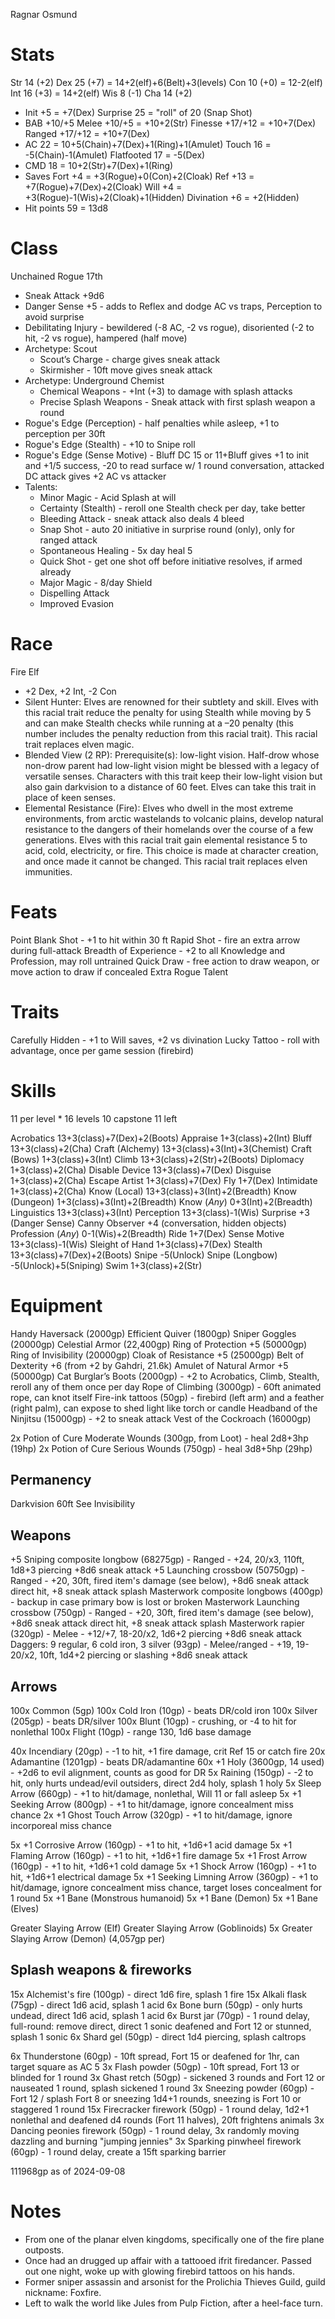 Ragnar Osmund

# Stats
Str 14 (+2)
Dex 25 (+7)                   = 14+2(elf)+6(Belt)+3(levels)
Con 10 (+0)                   = 12-2(elf)
Int 16 (+3)                   = 14+2(elf)
Wis 8  (-1)
Cha 14 (+2)

- Init          +5            = +7(Dex)
  Surprise      25            = "roll" of 20 (Snap Shot)
- BAB       +10/+5
  Melee     +10/+5            = +10+2(Str)
  Finesse  +17/+12            = +10+7(Dex)
  Ranged   +17/+12            = +10+7(Dex)
- AC            22            = 10+5(Chain)+7(Dex)+1(Ring)+1(Amulet)
  Touch         16            = -5(Chain)-1(Amulet)
  Flatfooted    17            = -5(Dex)
- CMD           18            = 10+2(Str)+7(Dex)+1(Ring)
- Saves
  Fort          +4            = +3(Rogue)+0(Con)+2(Cloak)
  Ref          +13            = +7(Rogue)+7(Dex)+2(Cloak)
  Will          +4            = +3(Rogue)-1(Wis)+2(Cloak)+1(Hidden)
    Divination  +6            = +2(Hidden)
- Hit points    59            = 13d8

# Class
Unchained Rogue 17th
- Sneak Attack +9d6
- Danger Sense +5 - adds to Reflex and dodge AC vs traps, Perception to avoid surprise
- Debilitating Injury - bewildered (-8 AC, -2 vs rogue), disoriented (-2 to hit, -2 vs rogue), hampered (half move)
- Archetype: Scout
  - Scout’s Charge - charge gives sneak attack
  - Skirmisher - 10ft move gives sneak attack
- Archetype: Underground Chemist
  - Chemical Weapons - +Int (+3) to damage with splash attacks
  - Precise Splash Weapons - Sneak attack with first splash weapon a round
- Rogue's Edge (Perception) - half penalties while asleep, +1 to perception per 30ft
- Rogue's Edge (Stealth) - +10 to Snipe roll
- Rogue's Edge (Sense Motive) - Bluff DC 15 or 11+Bluff gives +1 to init and +1/5 success, -20 to read surface w/ 1 round conversation, attacked DC attack gives +2 AC vs attacker
- Talents:
  - Minor Magic - Acid Splash at will
  - Certainty (Stealth) - reroll one Stealth check per day, take better
  - Bleeding Attack - sneak attack also deals 4 bleed
  - Snap Shot - auto 20 initiative in surprise round (only), only for ranged attack
  - Spontaneous Healing - 5x day heal 5
  - Quick Shot - get one shot off before initiative resolves, if armed already
  - Major Magic - 8/day Shield
  - Dispelling Attack
  - Improved Evasion

# Race
Fire Elf
- +2 Dex, +2 Int, -2 Con
- Silent Hunter: Elves are renowned for their subtlety and skill. Elves with this racial trait reduce the penalty for using Stealth while moving by 5 and can make Stealth checks while running at a –20 penalty (this number includes the penalty reduction from this racial trait). This racial trait replaces elven magic.
- Blended View (2 RP): Prerequisite(s): low-light vision. Half-drow whose non-drow parent had low-light vision might be blessed with a legacy of versatile senses. Characters with this trait keep their low-light vision but also gain darkvision to a distance of 60 feet. Elves can take this trait in place of keen senses.
- Elemental Resistance (Fire): Elves who dwell in the most extreme environments, from arctic wastelands to volcanic plains, develop natural resistance to the dangers of their homelands over the course of a few generations. Elves with this racial trait gain elemental resistance 5 to acid, cold, electricity, or fire. This choice is made at character creation, and once made it cannot be changed. This racial trait replaces elven immunities.

# Feats
Point Blank Shot - +1 to hit within 30 ft
Rapid Shot - fire an extra arrow during full-attack
Breadth of Experience - +2 to all Knowledge and Profession, may roll untrained
Quick Draw - free action to draw weapon, or move action to draw if concealed
Extra Rogue Talent

# Traits
Carefully Hidden - +1 to Will saves, +2 vs divination
Lucky Tattoo - roll with advantage, once per game session (firebird)

# Skills
11 per level * 16 levels
10 capstone
11 left

Acrobatics          13+3(class)+7(Dex)+2(Boots)
Appraise            1+3(class)+2(Int)
Bluff               13+3(class)+2(Cha)
Craft (Alchemy)     13+3(class)+3(Int)+3(Chemist)
Craft (Bows)        1+3(class)+3(Int)
Climb               13+3(class)+2(Str)+2(Boots)
Diplomacy           1+3(class)+2(Cha)
Disable Device      13+3(class)+7(Dex)
Disguise            1+3(class)+2(Cha)
Escape Artist       1+3(class)+7(Dex)
Fly                 1+7(Dex)
Intimidate          1+3(class)+2(Cha)
Know (Local)        13+3(class)+3(Int)+2(Breadth)
Know (Dungeon)      1+3(class)+3(Int)+2(Breadth)
Know (*Any*)        0+3(Int)+2(Breadth)
Linguistics         13+3(class)+3(Int)
Perception          13+3(class)-1(Wis)
  Surprise          +3 (Danger Sense)
  Canny Observer    +4 (conversation, hidden objects)
Profession (*Any*)  0-1(Wis)+2(Breadth)
Ride                1+7(Dex)
Sense Motive        13+3(class)-1(Wis)
Sleight of Hand     1+3(class)+7(Dex)
Stealth             13+3(class)+7(Dex)+2(Boots)
  Snipe             -5(Unlock)
  Snipe (Longbow)   -5(Unlock)+5(Sniping)
Swim                1+3(class)+2(Str)


# Equipment
Handy Haversack (2000gp)
Efficient Quiver (1800gp)
Sniper Goggles (20000gp)
Celestial Armor (22,400gp)
Ring of Protection +5 (50000gp)
Ring of Invisibility (20000gp)
Cloak of Resistance +5 (25000gp)
Belt of Dexterity +6 (from +2 by Gahdri, 21.6k)
Amulet of Natural Armor +5 (50000gp)
Cat Burglar’s Boots (2000gp) - +2 to Acrobatics, Climb, Stealth, reroll any of them once per day
Rope of Climbing (3000gp) - 60ft animated rope, can knot itself
Fire-ink tattoos (50gp) - firebird (left arm) and a feather (right palm), can expose to shed light like torch or candle
Headband of the Ninjitsu (15000gp) - +2 to sneak attack
Vest of the Cockroach (16000gp)

2x Potion of Cure Moderate Wounds (300gp, from Loot) - heal 2d8+3hp (19hp)
2x Potion of Cure Serious Wounds (750gp) - heal 3d8+5hp (29hp)

## Permanency
Darkvision 60ft
See Invisibility

## Weapons
+5 Sniping composite longbow (68275gp) - Ranged - +24, 20/x3, 110ft, 1d8+3 piercing +8d6 sneak attack
+5 Launching crossbow (50750gp) - Ranged - +20, 30ft, fired item's damage (see below), +8d6 sneak attack direct hit, +8 sneak attack splash
Masterwork composite longbows (400gp) - backup in case primary bow is lost or broken
Masterwork Launching crossbow (750gp) - Ranged - +20, 30ft, fired item's damage (see below), +8d6 sneak attack direct hit, +8 sneak attack splash
Masterwork rapier (320gp) - Melee - +12/+7, 18-20/x2, 1d6+2 piercing +8d6 sneak attack
Daggers: 9 regular, 6 cold iron, 3 silver (93gp) - Melee/ranged - +19, 19-20/x2, 10ft, 1d4+2 piercing or slashing +8d6 sneak attack

## Arrows
100x Common (5gp)
100x Cold Iron (10gp) - beats DR/cold iron
100x Silver (205gp) - beats DR/silver
100x Blunt (10gp) - crushing, or -4 to hit for nonlethal
100x Flight (10gp) - range 130, 1d6 base damage

40x Incendiary (20gp) - -1 to hit, +1 fire damage, crit Ref 15 or catch fire
20x Adamantine (1201gp) - beats DR/adamantine
60x +1 Holy (3600gp, 14 used) - +2d6 to evil alignment, counts as good for DR
5x Raining (150gp) - -2 to hit, only hurts undead/evil outsiders, direct 2d4 holy, splash 1 holy
5x Sleep Arrow (660gp) - +1 to hit/damage, nonlethal, Will 11 or fall asleep
5x +1 Seeking Arrow (800gp) - +1 to hit/damage, ignore concealment miss chance
2x +1 Ghost Touch Arrow (320gp) - +1 to hit/damage, ignore incorporeal miss chance

5x +1 Corrosive Arrow (160gp) - +1 to hit, +1d6+1 acid damage
5x +1 Flaming Arrow (160gp) - +1 to hit, +1d6+1 fire damage
5x +1 Frost Arrow (160gp) - +1 to hit, +1d6+1 cold damage
5x +1 Shock Arrow (160gp) - +1 to hit, +1d6+1 electrical damage
5x +1 Seeking Limning Arrow (360gp) - +1 to hit/damage, ignore concealment miss chance, target loses concealment for 1 round
5x +1 Bane (Monstrous humanoid)
5x +1 Bane (Demon)
5x +1 Bane (Elves)

Greater Slaying Arrow (Elf)
Greater Slaying Arrow (Goblinoids)
5x Greater Slaying Arrow (Demon) (4,057gp per)

## Splash weapons & fireworks
15x Alchemist's fire (100gp) - direct 1d6 fire, splash 1 fire
15x Alkali flask (75gp) - direct 1d6 acid, splash 1 acid
6x Bone burn (50gp) - only hurts undead, direct 1d6 acid, splash 1 acid
6x Burst jar (70gp) - 1 round delay, full-round: remove direct, direct 1 sonic deafened and Fort 12 or stunned, splash 1 sonic
6x Shard gel (50gp) - direct 1d4 piercing, splash caltrops

6x Thunderstone (60gp) - 10ft spread, Fort 15 or deafened for 1hr, can target square as AC 5
3x Flash powder (50gp) - 10ft spread, Fort 13 or blinded for 1 round
3x Ghast retch (50gp) - sickened 3 rounds and Fort 12 or nauseated 1 round, splash sickened 1 round
3x Sneezing powder (60gp) - Fort 12 / splash Fort 8 or sneezing 1d4+1 rounds, sneezing is Fort 10 or staggered 1 round
15x Firecracker firework (50gp) - 1 round delay, 1d2+1 nonlethal and deafened d4 rounds (Fort 11 halves), 20ft frightens animals
3x Dancing peonies firework (50gp) - 1 round delay, 3x randomly moving dazzling and burning "jumping jennies"
3x Sparking pinwheel firework (60gp) - 1 round delay, create a 15ft sparking barrier

111968gp as of 2024-09-08

# Notes
- From one of the planar elven kingdoms, specifically one of the fire plane outposts.
- Once had an drugged up affair with a tattooed ifrit firedancer. Passed out one night, woke up with glowing firebird tattoos on his hands.
- Former sniper assassin and arsonist for the Prolichia Thieves Guild, guild nickname: Foxfire.
- Left to walk the world like Jules from Pulp Fiction, after a heel-face turn.
